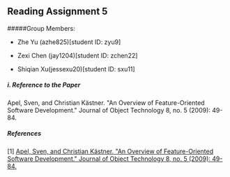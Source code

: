 ## Reading Assignment 5
#####Group Members:

- Zhe Yu (azhe825)[student ID: zyu9]

- Zexi Chen (jay1204)[student ID: zchen22]

- Shiqian Xu(jessexu20)[student ID: sxu11]

##### i. Reference to the Paper
Apel, Sven, and Christian Kästner. "An Overview of Feature-Oriented Software Development." Journal of Object Technology 8, no. 5 (2009): 49-84.




##### References  
[1] [Apel, Sven, and Christian Kästner. "An Overview of Feature-Oriented Software Development." Journal of Object Technology 8, no. 5 (2009): 49-84.](http://www.jot.fm/issues/issue_2009_07/column5/index)
